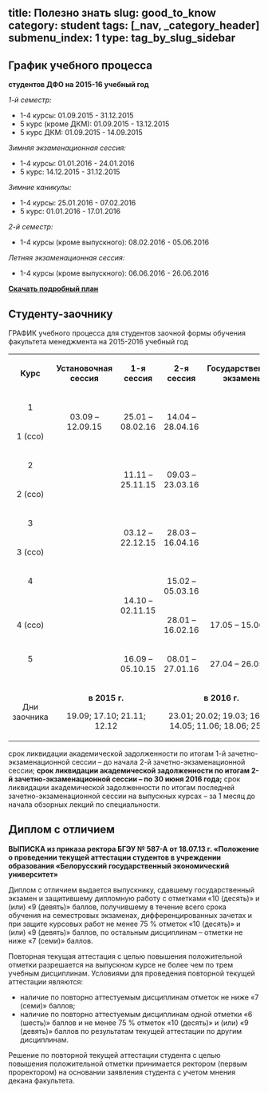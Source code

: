 title: Полезно знать
slug: good_to_know
category: student
tags: [_nav, _category_header]
submenu_index: 1
type: tag_by_slug_sidebar
---

График учебного процесса
------------------------

__студентов ДФО на 2015-16 учебный год__

_1-й семестр:_

- 1-4 курсы: 01.09.2015 - 31.12.2015
- 5 курс (кроме ДКМ): 01.09.2015 - 13.12.2015
- 5 курс ДКМ: 01.09.2015 - 14.09.2015

_Зимняя экзаменационная сессия:_

- 1-4 курсы: 01.01.2016 - 24.01.2016
- 5 курс: 14.12.2015 - 31.12.2015

_Зимние каникулы:_

- 1-4 курсы: 25.01.2016 - 07.02.2016
- 5 курс: 01.01.2016 - 17.01.2016

_2-й семестр:_

- 1-4 курсы (кроме выпускного): 08.02.2016 - 05.06.2016

_Летняя экзаменационная сессия:_

- 1-4 курсы (кроме выпускного): 06.06.2016 - 26.06.2016

__[Скачать подробный план](/files/schedule_dfo.doc)__

Студенту-заочнику
-----------------

ГРАФИК учебного процесса для студентов заочной формы обучения факультета менеджмента на 2015-2016 учебный год

<table class="table table-bordered">
  <tbody>
    <tr>
      <td width="91">
        <p align="center">
          <strong>Курс</strong>
        </p>
      </td>
      <td width="120" valign="top">
        <p align="center">
          <strong>Установочная сессия</strong>
        </p>
      </td>
      <td width="120">
        <p align="center">
          <strong>1-я сессия</strong>
        </p>
      </td>
      <td width="120">
        <p align="center">
          <strong>2-я сессия</strong>
        </p>
      </td>
      <td width="156">
        <p align="center">
          <strong>Государственные экзамены</strong>
        </p>
      </td>
    </tr>
    <tr>
      <td width="91" valign="top">
        <p align="center">
          1
        </p>
      </td>
      <td width="120" rowspan="2">
        <p align="center">
          03.09 – 12.09.15
        </p>
      </td>
      <td width="120" rowspan="2">
        <p align="center">
          25.01 – 08.02.16
        </p>
      </td>
      <td width="120" rowspan="2">
        <p align="center">
          14.04 – 28.04.16
        </p>
      </td>
      <td width="156" rowspan="7"></td>
    </tr>
    <tr>
      <td width="91" valign="top">
        <p align="center">
          1 (ссо)
        </p>
      </td>
    </tr>
    <tr>
      <td width="91">
        <p align="center">
          2
        </p>
      </td>
      <td width="120" rowspan="7" valign="top"></td>
      <td width="120" rowspan="2">
        <p align="center">
          11.11 – 25.11.15
        </p>
      </td>
      <td width="120" rowspan="2">
        <p align="center">
          09.03 – 23.03.16
        </p>
      </td>
    </tr>
    <tr>
      <td width="91">
        <p align="center">
          2 (ссо)
        </p>
      </td>
    </tr>
    <tr>
      <td width="91" valign="top">
        <p align="center">
          3
        </p>
      </td>
      <td width="120" rowspan="2">
        <p align="center">
          03.12 – 22.12.15
        </p>
      </td>
      <td width="120" rowspan="2">
        <p align="center">
          28.03 – 16.04.16
        </p>
      </td>
    </tr>
    <tr>
      <td width="91" valign="top">
        <p align="center">
          3 (ссо)
        </p>
      </td>
    </tr>
    <tr>
      <td width="91" valign="top">
        <p align="center">
          4
        </p>
      </td>
      <td width="120" rowspan="2">
        <p align="center">
          14.10 – 02.11.15
        </p>
      </td>
      <td width="120">
        <p align="center">
          15.02 – 05.03.16
        </p>
      </td>
    </tr>
    <tr>
      <td width="91">
        <p align="center">
          4 (ссо)
        </p>
      </td>
      <td width="120">
        <p align="center">
          28.01 – 16.02.16
        </p>
      </td>
      <td width="156">
        <p align="center">
          17.05 – 15.06.16
        </p>
      </td>
    </tr>
    <tr>
      <td width="91" valign="top">
        <p align="center">
          5
        </p>
      </td>
      <td width="120">
        <p align="center">
          16.09 – 05.10.15
        </p>
      </td>
      <td width="120">
        <p align="center">
          08.01 – 27.01.16
        </p>
      </td>
      <td width="156">
        <p align="center">
          27.04 – 26.05.16
        </p>
      </td>
    </tr>
    <tr>
      <td width="91">
        <p align="center">
          Дни заочника
        </p>
      </td>
      <td width="240" colspan="2" valign="top">
        <p align="center">
          <strong>в 2015 г.</strong>
        </p>
        <p align="center">
          19.09; 17.10; 21.11; 12.12
        </p>
      </td>
      <td width="276" colspan="2" valign="top">
        <p align="center">
          <strong>в 2016 г.</strong>
        </p>
        <p align="center">
          23.01; 20.02; 19.03; 16.04; 14.05; 11.06; 18.06; 25.06
        </p>
      </td>
    </tr>
  </tbody>
</table>

срок ликвидации академической задолженности по итогам 1-й
зачетно-экзаменационной сессии – до начала 2-й зачетно-экзаменационной сессии;
__срок ликвидации академической задолженности по итогам 2-й зачетно-экзаменационной сессии – по 30 июня 2016 года;__
срок ликвидации академической задолженности по итогам
последней зачетно-экзаменационной сессии на выпускных курсах – за 1 месяц до
начала обзорных лекций по специальности.

Диплом с отличием
-----------------

__ВЫПИСКА из приказа ректора БГЭУ № 587-А от 18.07.13 г. «Положение о проведении текущей аттестации студентов в учреждении образования «Белорусский государственный экономический университет»__

Диплом с отличием выдается выпускнику, сдавшему государственный экзамен и защитившему дипломную работу с отметками «10 (десять)» и (или) «9 (девять)» баллов, получившему в течение всего срока обучения на семестровых экзаменах, дифференцированных зачетах и при защите курсовых работ не менее 75 % отметок «10 (десять)» и (или) «9 (девять)» баллов, по остальным дисциплинам – отметки не ниже «7 (семи)» баллов.

Повторная текущая аттестация с целью повышения положительной отметки разрешается на выпускном курсе не более чем по трем учебным дисциплинам. Условиями для проведения повторной текущей аттестации являются:

- наличие по повторно аттестуемым дисциплинам отметок не ниже «7 (семи)» баллов;
- наличие по повторно аттестуемым дисциплинам одной отметки «6 (шесть)» баллов и не менее 75 % отметок «10 (десять)» и (или) «9 (девять)» баллов по результатам текущей аттестации по другим дисциплинам.

Решение по повторной текущей аттестации студента с целью повышения положительной отметки принимается ректором (первым проректором) на основании заявления студента с учетом мнения декана факультета.
